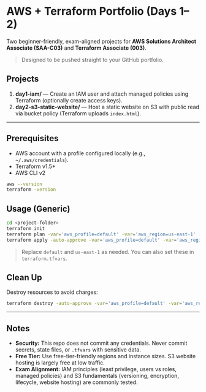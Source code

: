 
# AWS + Terraform Portfolio (Days 1–2)

Two beginner-friendly, exam-aligned projects for **AWS Solutions Architect Associate (SAA-C03)** and **Terraform Associate (003)**.

> Designed to be pushed straight to your GitHub portfolio.

## Projects

1) **day1-iam/** — Create an IAM user and attach managed policies using Terraform (optionally create access keys).
2) **day2-s3-static-website/** — Host a static website on S3 with public read via bucket policy (Terraform uploads `index.html`).

---

## Prerequisites

- AWS account with a profile configured locally (e.g., `~/.aws/credentials`).
- Terraform v1.5+
- AWS CLI v2

```bash
aws --version
terraform -version
```

## Usage (Generic)

```bash
cd <project-folder>
terraform init
terraform plan -var='aws_profile=default' -var='aws_region=us-east-1'
terraform apply -auto-approve -var='aws_profile=default' -var='aws_region=us-east-1'
```

> Replace `default` and `us-east-1` as needed. You can also set these in `terraform.tfvars`.

## Clean Up

Destroy resources to avoid charges:

```bash
terraform destroy -auto-approve -var='aws_profile=default' -var='aws_region=us-east-1'
```

---

## Notes

- **Security:** This repo does not commit any credentials. Never commit secrets, state files, or `.tfvars` with sensitive data.
- **Free Tier:** Use free-tier-friendly regions and instance sizes. S3 website hosting is largely free at low traffic.
- **Exam Alignment:** IAM principles (least privilege, users vs roles, managed policies) and S3 fundamentals (versioning, encryption, lifecycle, website hosting) are commonly tested.
